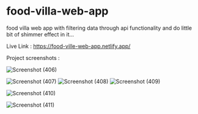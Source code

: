 # food-villa-web-app
food villa web app with filtering data through api functionality and do little bit of shimmer effect in it...

Live Link : https://food-ville-web-app.netlify.app/

Project screenshots :

![Screenshot (406)](https://github.com/Lucky-Kashyap/food-villa-web-app/assets/88204554/ae1d6882-f36f-4539-82a3-3c71405a0166)

![Screenshot (407)](https://github.com/Lucky-Kashyap/food-villa-web-app/assets/88204554/50d62568-29ca-4167-bd9b-29a4baf47766)
![Screenshot (408)](https://github.com/Lucky-Kashyap/food-villa-web-app/assets/88204554/2c592c4c-c47d-43e0-bc94-d8abdbc76927)
![Screenshot (409)](https://github.com/Lucky-Kashyap/food-villa-web-app/assets/88204554/9d65cce6-4746-4c65-a83b-955537c6a7c6)

![Screenshot (410)](https://github.com/Lucky-Kashyap/food-villa-web-app/assets/88204554/71c10eff-ba3e-4a92-995a-1f1fda8948e4)


![Screenshot (411)](https://github.com/Lucky-Kashyap/food-villa-web-app/assets/88204554/285077a7-c500-4f14-b757-7d92d02dfc2b)

